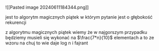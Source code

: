 ![[Pasted image 20240611184344.png]]

jest to algorytm magicznych piątek w którym pytanie jest o głębokość rekurencji

z algorytmu magicznych piątek wiemy że w najgorszym przypadku będziemy musieli się wykonać na $\frac{7*n}{10}$ elementach a to ze wzoru na chuj to wie daje log n i fajrant